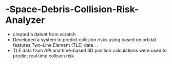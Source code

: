 # -Space-Debris-Collision-Risk-Analyzer
- created a datset from scratch 
- Developed a system to predict collision risks using based on orbital features Two-Line Element (TLE) data . .
- TLE data from  API and time-based 3D position calculations were used to predict real time collison risk 
